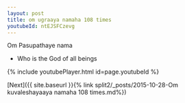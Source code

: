 ```yaml
---
layout: post
title: om ugraaya namaha 108 times
youtubeId: ntEJSFCzevg
---
```

 
 
Om Pasupathaye nama 
 
 -  Who is the God of all beings 
 
  
 
  
 
 
 
 
 
 


{% include youtubePlayer.html id=page.youtubeId %}
 
[Next]({{ site.baseurl }}{% link  split2/_posts/2015-10-28-Om kuvaleshayaaya namaha 108 times.md%})
 

